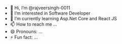 - 👋 Hi, I’m @rajveersingh-0011
- 👀 I’m interested in Software Developer
- 🌱 I’m currently learning Asp.Net Core and React JS
- 📫 How to reach me ...
- 😄 Pronouns: ...
- ⚡ Fun fact: ...

<!---
rajveersingh-0011/rajveersingh-0011 is a ✨ special ✨ repository because its `README.md` (this file) appears on your GitHub profile.
You can click the Preview link to take a look at your changes.
--->
